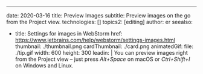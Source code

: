 ---
date: 2020-03-16
title: Preview Images
subtitle: Preview images on the go from the Project view.
technologies: []
topics2: [editing]
author: er
seealso:
- title: Settings for images in WebStorm
  href: https://www.jetbrains.com/help/webstorm/settings-images.html
thumbnail: ./thumbnail.png
cardThumbnail: ./card.png
animatedGif:
  file: ./tip.gif
  width: 600
  height: 300
leadin: |
  You can preview images right from the Project view – just press *Alt+Space* 
  on macOS or *Ctrl+Shift+I* on Windows and Linux.
